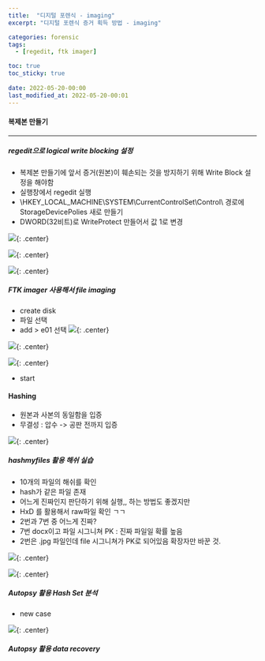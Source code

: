 ```yaml
---
title:  "디지털 포렌식 - imaging"
excerpt: "디지털 포렌식 증거 획득 방법 - imaging"

categories: forensic
tags:
  - [regedit, ftk imager]

toc: true
toc_sticky: true
 
date: 2022-05-20-00:00
last_modified_at: 2022-05-20-00:01
---
```


#### 복제본 만들기
* * *
##### regedit으로 logical write blocking 설정
- 복제본 만들기에 앞서 증거(원본)이 훼손되는 것을 방지하기 위해 Write Block 설정을 해야함
- 실행창에서 regedit 실행
- \HKEY_LOCAL_MACHINE\SYSTEM\CurrentControlSet\Control\ 경로에 StorageDevicePolies 새로 만들기
- DWORD(32비트)로 WriteProtect 만들어서 값 1로 변경

![](../../assets/images/20220520-143256.png){: .center}

![](../../assets/images/20220520-143422.png){: .center}

![](../../assets/images/20220520-143434.png){: .center}

##### FTK imager 사용해서 file imaging
- create disk
- 파일 선택
- add > e01 선택
![](../../assets/images/20220520-143759.png){: .center}

![](../../assets/images/20220520-144516.png){: .center}

![](../../assets/images/20220520-144522.png){: .center}

- start

#### Hashing
- 원본과 사본의 동일함을 입증
- 무결성 : 압수 -> 공판 전까지 입증

![](../../assets/images/20220520-152633.png){: .center}


##### hashmyfiles 활용 해쉬 실습
- 10개의 파일의 해쉬를 확인
- hash가 같은 파일 존재
- 어느게 진짜인지 판단하기 위해 실행,, 하는 방법도 좋겠지만
- HxD 를 활용해서 raw파일 확인 ㄱㄱ
- 2번과 7번 중 어느게 진짜?
- 7번 docx이고 파일 시그니쳐 PK : 진짜 파일일 확률 높음
- 2번은 .jpg 파일인데 file 시그니쳐가 PK로 되어있음 확장자만 바꾼 것.
  
![](../../assets/images/20220520-153225.png){: .center}

![](../../assets/images/20220520-153235.png){: .center}

##### Autopsy 활용 Hash Set 분석 
- new case

![](../../assets/images/20220520-162506.png){: .center}

##### Autopsy 활용 data recovery